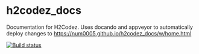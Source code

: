 # h2codez_docs
Documentation for H2Codez. Uses docando and appveyor to automatically deploy changes to https://num0005.github.io/h2codez_docs/w/home.html

[![Build status](https://ci.appveyor.com/api/projects/status/frxk3d1mnt77gd74/branch/master?svg=true)](https://ci.appveyor.com/project/num0005/h2codez-docs/branch/master)
